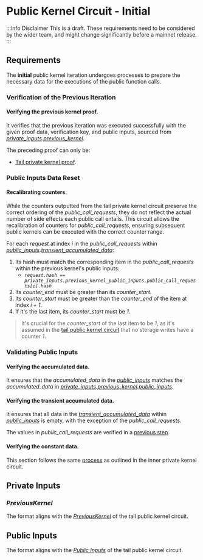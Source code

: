 # Public Kernel Circuit - Initial

:::info Disclaimer
This is a draft. These requirements need to be considered by the wider team, and might change significantly before a mainnet release.
:::

## Requirements

The **initial** public kernel iteration undergoes processes to prepare the necessary data for the executions of the public function calls.

### Verification of the Previous Iteration

#### Verifying the previous kernel proof.

It verifies that the previous iteration was executed successfully with the given proof data, verification key, and public inputs, sourced from _[private_inputs](#private-inputs).[previous_kernel](#previouskernel)_.

The preceding proof can only be:

- [Tail private kernel proof](./private-kernel-tail.md).

### Public Inputs Data Reset

#### Recalibrating counters.

While the counters outputted from the tail private kernel circuit preserve the correct ordering of the _public_call_requests_, they do not reflect the actual number of side effects each public call entails. This circuit allows the recalibration of counters for _public_call_requests_, ensuring subsequent public kernels can be executed with the correct counter range.

For each _request_ at index _i_ in the _public_call_requests_ within _[public_inputs](#public-inputs).[transient_accumulated_data](./public-kernel-tail.md#transientaccumulateddata)_:

1. Its hash must match the corresponding item in the _public_call_requests_ within the previous kernel's public inputs:
   - _`request.hash == private_inputs.previous_kernel_public_inputs.public_call_requests[i].hash`_
2. Its _counter_end_ must be greater than its _counter_start_.
3. Its _counter_start_ must be greater than the _counter_end_ of the item at index _i + 1_.
4. If it's the last item, its _counter_start_ must be _1_.

> It's crucial for the _counter_start_ of the last item to be _1_, as it's assumed in the [tail public kernel circuit](./public-kernel-tail.md#grouping-storage-writes) that no storage writes have a counter _1_.

### Validating Public Inputs

#### Verifying the accumulated data.

It ensures that the _accumulated_data_ in the _[public_inputs](#public-inputs)_ matches the _accumulated_data_ in _[private_inputs](#private-inputs).[previous_kernel](#previouskernel).[public_inputs](./public-kernel-tail.md#public-inputs)_.

#### Verifying the transient accumulated data.

It ensures that all data in the _[transient_accumulated_data](./public-kernel-tail.md#transientaccumulateddata)_ within _[public_inputs](#public-inputs)_ is empty, with the exception of the _public_call_requests_.

The values in _public_call_requests_ are verified in a [previous step](#recalibrating-counters).

#### Verifying the constant data.

This section follows the same [process](./private-kernel-inner.md#verifying-the-constant-data) as outlined in the inner private kernel circuit.

## Private Inputs

### _PreviousKernel_

The format aligns with the _[PreviousKernel](./private-kernel-tail.md#previouskernel)_ of the tail public kernel circuit.

## Public Inputs

The format aligns with the _[Public Inputs](./public-kernel-tail.md#public-inputs)_ of the tail public kernel circuit.
